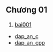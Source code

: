 ## Chương 01
1. [bai001](chuong01/de_bai/bai001.txt)
- [dap_an_c](chuong01/bai_lam/bai001.c)
- [dap_an_cpp](chuong01/bai_lam/bai001.cpp)
